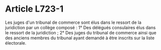 # Article L723-1

Les juges d'un tribunal de commerce sont élus dans le ressort de la juridiction par un collège composé :   1° Des délégués consulaires élus dans le ressort de la juridiction ;   2° Des juges du tribunal de commerce ainsi que des anciens membres du tribunal ayant demandé à être inscrits sur la liste électorale.